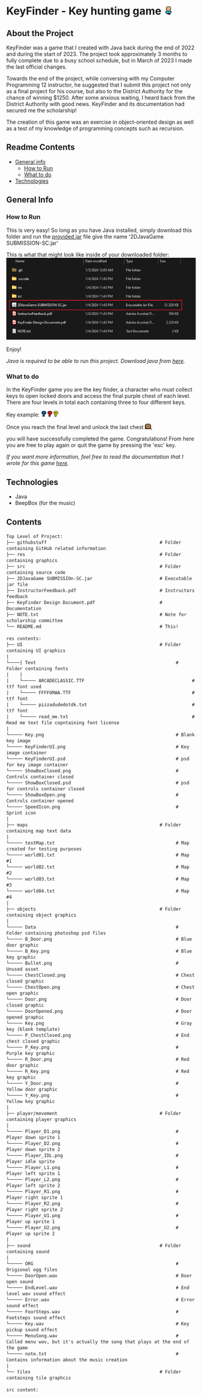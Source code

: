 # KeyFinder - Key hunting game <img src="./res/player&#47;movement/Player_D1.png" width="25" />

## About the Project

KeyFinder was a game that I created with Java back during the end of 2022 and during the start of 2023. The project took approximately 3 months to fully complete due to a busy school schedule, but in March of 2023 I made the last official changes.

Towards the end of the project, while conversing with my Computer Programming 12 instructor, he suggested that I submit this project not only as a final project for his course, but also to the District Authority for the chance of winning $1250. After some anxious waiting, I heard back from the District Authority with good news. KeyFinder and its documentation had secured me the scholarship!

The creation of this game was an exercise in object-oriented design as well as a test of my knowledge of programming concepts such as recursion.

## Readme Contents

- [General info](#general-info)
  - [How to Run](#How-to-Run)
  - [What to do](#what-to-do)
- [Technologies](#technologies)

## General Info

### How to Run

This is very easy! So long as you have Java installed, simply download this folder and run the [provided jar](./2DJavaGame%20SUBMISSION-SC.jar) file give the name '2DJavaGame SUBMISSION-SC.jar'

This is what that might look like inside of your downloaded folder:
![downloadedimage](./githubstuff/JarFileScreenshot.png)

Enjoy!

*Java is required to be able to run this project. Download java from [here](https://www.java.com/en/download/).*

### What to do

In the KeyFinder game you are the key finder, a character who must collect keys to open locked doors and access the final purple chest of each level. There are four levels in total each containing three to four different keys. 

Key example:
![bkey](./res/objects/B_Key.png)![rkey](./res/objects/R_Key.png)![ykey](./res/objects/Y_Key.png)

Once you reach the final level and unlock the last chest ![alt text](./res/objects/ChestClosed.png),

you will have successfully completed the game. Congratulations! From here you are free to play again or quit the game by pressing the 'esc' key.

*If you want more information, feel free to read the documentation that I wrote for this game [here](./KeyFinder%20Design%20Document.pdf).*

## Technologies

- Java
- BeepBox (for the music)

## Contents

```
Top Level of Project:
├── githubstuff                                          # Folder containing GitHub related information
├── res                                                  # Folder containing graphics
├── src                                                  # Folder containing source code
├── 2DJavaGame SUBMISSIOn-SC.jar                         # Executable jar file
├── InstructorFeedback.pdf                               # Instructors feedback
├── KeyFinder Design Document.pdf                        # Documentation
├── NOTE.txt                                             # Note for scholarship committee
└── README.md                                            # This!

res contents:
├── UI                                                   # Folder containing UI graphics
|
└────| Text                                                    # Folder containing fonts
|    |
|    └───── ARCADECLASSIC.TTF                                        # ttf font used
|    └───── FFFFORWA.TTF                                             # ttf font
|    └───── pizzadudedotdk.txt                                       # ttf font
|    └───── read_me.txt                                              # Read me text file copntaining font license
|
└───── Key.png                                                 # Blank key image
└───── KeyFinderUI.png                                         # Key image container
└───── KeyFinderUI.psd                                         # psd for key image container
└───── ShowBoxClosed.png                                       # Controls container closed
└───── ShowBoxClosed.psd                                       # psd for controls container closed
└───── ShowBoxOpen.png                                         # Controls container opened
└───── SpeedIcon.png                                           # Sprint icon
|
├── maps                                                 # Folder containing map text data
|
└───── testMap.txt                                             # Map created for testing purposes
└───── world01.txt                                             # Map #1
└───── world02.txt                                             # Map #2
└───── world03.txt                                             # Map #3
└───── world04.txt                                             # Map #4
|
├── objects                                              # Folder containing object graphics
|
└───── Data                                                    # Folder containing photoshop psd files
└───── B_Door.png                                              # Blue door graphic
└───── B_Key.png                                               # Blue key graphic
└───── Bullet.png                                              # Unused asset
└───── ChestClosed.png                                         # Chest closed graphic
└───── ChestOpen.png                                           # Chest open graphic
└───── Door.png                                                # Door closed graphic
└───── DoorOpened.png                                          # Door opened graphic
└───── Key.png                                                 # Gray key (blank template)
└───── P_ChestClosed.png                                       # End chest closed graphic
└───── P_Key.png                                               # Purple key graphic
└───── R_Door.png                                              # Red door graphic
└───── R_Key.png                                               # Red key graphic
└───── Y_Door.png                                              # Yellow door graphic
└───── Y_Key.png                                               # Yellow key graphic
|
├── player/movement                                      # Folder containing player graphics
|
└───── Player_D1.png                                           # Player down sprite 1
└───── Player_D2.png                                           # Player down sprite 2
└───── Player_IDL.png                                          # Player idle sprite
└───── Player_L1.png                                           # Player left sprite 1
└───── Player_L2.png                                           # Player left sprite 2
└───── Player_R1.png                                           # Player right sprite 1
└───── Player_R2.png                                           # Player right sprite 2
└───── Player_U1.png                                           # Player up sprite 1
└───── Player_U2.png                                           # Player up sprite 2
|
├── sound                                                # Folder containing sound
|
└───── ORG                                                     # Origional ogg files
└───── DoorOpen.wav                                            # Door open sound
└───── EndLevel.wav                                            # End level wav sound effect
└───── Error.wav                                               # Error sound effect
└───── FoorSteps.wav                                           # Footsteps sound effect
└───── Key.wav                                                 # Key pickup sound effect
└───── MenuSong.wav                                            # Called menu wav, but it's actually the song that plays at the end of the game
└───── note.txt                                                # Contains information about the music creation
|
└── tiles                                                # Folder containing tile graphcis

src content:


```

<br/><br/>
